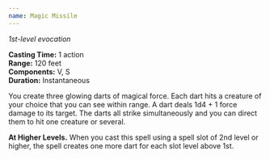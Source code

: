 ```yaml
---
name: Magic Missile
---
```

*1st-level evocation*

**Casting Time:** 1 action  
**Range:** 120 feet  
**Components:** V, S  
**Duration:** Instantaneous

You create three glowing darts of magical force. Each dart hits a creature of your choice that you can see within range. A dart deals 1d4 + 1 force damage to its target. The darts all strike simultaneously and you can direct them to hit one creature or several.

**At Higher Levels.** When you cast this spell using a spell slot of 2nd level or higher, the spell creates one more dart for each slot level above 1st.
